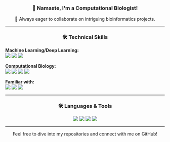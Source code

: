 <h3 align="center">👋 Namaste, I'm a Computational Biologist! </h3>

<p align="center">💞️ Always eager to collaborate on intriguing bioinformatics projects.</p>

---

<h3 align="center">🛠️ Technical Skills </h3>

<p align="center">
  
  <strong>Machine Learning/Deep Learning:</strong><br>
  <img src="https://img.shields.io/badge/TensorFlow-FF7043?style=for-the-badge&logo=tensorflow&logoColor=white">
  <img src="https://img.shields.io/badge/Keras-D81B60?style=for-the-badge&logo=keras&logoColor=white">
  <img src="https://img.shields.io/badge/Scikit_learn-FDD835?style=for-the-badge&logo=scikit-learn&logoColor=white">

  <strong>Computational Biology:</strong><br>
  <img src="https://img.shields.io/badge/BioPython-66BB6A?style=for-the-badge&logo=python&logoColor=white">
  <img src="https://img.shields.io/badge/GROMACS-29B6F6?style=for-the-badge">
  <img src="https://img.shields.io/badge/UCSF_Chimera-7E57C2?style=for-the-badge">
  <img src="https://img.shields.io/badge/PyMol-26A69A?style=for-the-badge">

  <strong>Familiar with:</strong><br>
  <img src="https://img.shields.io/badge/Structural_Biology-5C6BC0?style=for-the-badge">
  <img src="https://img.shields.io/badge/RNA_processes-42A5F5?style=for-the-badge">
  <img src="https://img.shields.io/badge/Numerical_and_Spatial_Simulations-78909C?style=for-the-badge">

</p>

---

<h3 align="center">🛠️ Languages & Tools </h3>

<p align="center">
  <img src="https://img.shields.io/badge/Python-3776AB?style=for-the-badge&logo=python&logoColor=white">
  <img src="https://img.shields.io/badge/R-276DC3?style=for-the-badge&logo=r&logoColor=white">
  <img src="https://img.shields.io/badge/Go-00ADD8?style=for-the-badge&logo=go&logoColor=white">
  <img src="https://img.shields.io/badge/Julia-9558B2?style=for-the-badge&logo=julia&logoColor=white">
</p>

---

<p align="center">
  Feel free to dive into my repositories and connect with me on GitHub!
</p>


<!---
shashankpritam/shashankpritam is a ✨ special ✨ repository because its `README.md` (this file) appears on your GitHub profile.
You can click the Preview link to take a look at your changes.
--->
